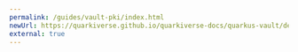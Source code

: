 ```yaml
---
permalink: /guides/vault-pki/index.html
newUrl: https://quarkiverse.github.io/quarkiverse-docs/quarkus-vault/dev/vault-pki.html
external: true
---
```

